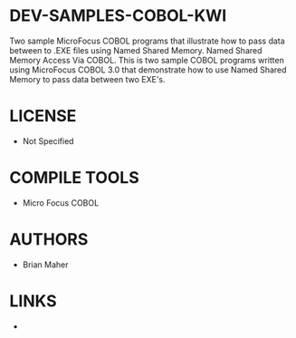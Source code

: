 # DEV-SAMPLES-COBOL-KWI
Two sample MicroFocus COBOL programs that illustrate how to pass data between to .EXE files using Named Shared Memory.
Named Shared Memory Access Via COBOL. This is two sample COBOL programs written using MicroFocus COBOL 3.0 that demonstrate how to use Named Shared Memory to pass data between two EXE's.

LICENSE
===============
* Not Specified

COMPILE TOOLS
===============
* Micro Focus COBOL
 
AUTHORS
===============
* Brian Maher

LINKS
===============
* 

